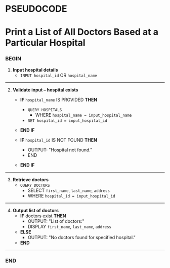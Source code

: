 # PSEUDOCODE

# Print a List of All Doctors Based at a Particular Hospital
### BEGIN

1. **Input hospital details**
   - `INPUT hospital_id` OR `hospital_name`

---

2. **Validate input – hospital exists**
   - **IF** `hospital_name` IS PROVIDED **THEN**
     - `QUERY HOSPITALS`
       - WHERE `hospital_name = input_hospital_name`
     - `SET hospital_id = input_hospital_id`
   - **END IF**

   - **IF** `hospital_id` IS NOT FOUND **THEN**
     - OUTPUT: "Hospital not found."
     - END
   - **END IF**

---

3. **Retrieve doctors**
   - `QUERY DOCTORS`
     - SELECT `first_name`, `last_name`, `address`
     - WHERE `hospital_id = input_hospital_id`

---

4. **Output list of doctors**
   - **IF** doctors exist **THEN**
     - OUTPUT: "List of doctors:"
     - DISPLAY `first_name`, `last_name`, `address`
   - **ELSE**
     - OUTPUT: "No doctors found for specified hospital."
   - **END**

---

### END
